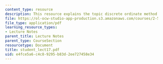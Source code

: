 ```yaml
---
content_type: resource
description: This resource explains the topic discrete ordinate method.
file: https://ol-ocw-studio-app-production.s3.amazonaws.com/courses/2-58j-radiative-transfer-spring-2006/e4fce5a6c4c89295b83d2ee727458e34_student_lect17.pdf
file_type: application/pdf
learning_resource_types:
- Lecture Notes
parent_title: Lecture Notes
parent_type: CourseSection
resourcetype: Document
title: student_lect17.pdf
uid: e4fce5a6-c4c8-9295-b83d-2ee727458e34
---
```

